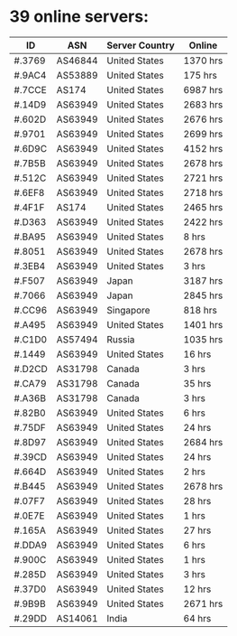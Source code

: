 # 39 online servers:

| ID | ASN | Server Country | Online |
| ------ | ------ | ------ | ------ |
| #.3769 | AS46844 | United States | 1370 hrs |
| #.9AC4 | AS53889 | United States | 175 hrs |
| #.7CCE | AS174 | United States | 6987 hrs |
| #.14D9 | AS63949 | United States | 2683 hrs |
| #.602D | AS63949 | United States | 2676 hrs |
| #.9701 | AS63949 | United States | 2699 hrs |
| #.6D9C | AS63949 | United States | 4152 hrs |
| #.7B5B | AS63949 | United States | 2678 hrs |
| #.512C | AS63949 | United States | 2721 hrs |
| #.6EF8 | AS63949 | United States | 2718 hrs |
| #.4F1F | AS174 | United States | 2465 hrs |
| #.D363 | AS63949 | United States | 2422 hrs |
| #.BA95 | AS63949 | United States | 8 hrs |
| #.8051 | AS63949 | United States | 2678 hrs |
| #.3EB4 | AS63949 | United States | 3 hrs |
| #.F507 | AS63949 | Japan | 3187 hrs |
| #.7066 | AS63949 | Japan | 2845 hrs |
| #.CC96 | AS63949 | Singapore | 818 hrs |
| #.A495 | AS63949 | United States | 1401 hrs |
| #.C1D0 | AS57494 | Russia | 1035 hrs |
| #.1449 | AS63949 | United States | 16 hrs |
| #.D2CD | AS31798 | Canada | 3 hrs |
| #.CA79 | AS31798 | Canada | 35 hrs |
| #.A36B | AS31798 | Canada | 3 hrs |
| #.82B0 | AS63949 | United States | 6 hrs |
| #.75DF | AS63949 | United States | 24 hrs |
| #.8D97 | AS63949 | United States | 2684 hrs |
| #.39CD | AS63949 | United States | 24 hrs |
| #.664D | AS63949 | United States | 2 hrs |
| #.B445 | AS63949 | United States | 2678 hrs |
| #.07F7 | AS63949 | United States | 28 hrs |
| #.0E7E | AS63949 | United States | 1 hrs |
| #.165A | AS63949 | United States | 27 hrs |
| #.DDA9 | AS63949 | United States | 6 hrs |
| #.900C | AS63949 | United States | 1 hrs |
| #.285D | AS63949 | United States | 3 hrs |
| #.37D0 | AS63949 | United States | 12 hrs |
| #.9B9B | AS63949 | United States | 2671 hrs |
| #.29DD | AS14061 | India | 64 hrs |

